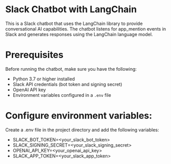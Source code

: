 
# Slack Chatbot with LangChain

This is a Slack chatbot that uses the LangChain library to provide conversational AI capabilities. The chatbot listens for app_mention events in Slack and generates responses using the LangChain language model.

# Prerequisites

Before running the chatbot, make sure you have the following:

- Python 3.7 or higher installed
- Slack API credentials (bot token and signing secret)
- OpenAI API key
- Environment variables configured in a `.env` file

# Configure environment variables:

Create a .env file in the project directory and add the following variables:
- SLACK_BOT_TOKEN=<your_slack_bot_token>
- SLACK_SIGNING_SECRET=<your_slack_signing_secret>
- OPENAI_API_KEY=<your_openai_api_key>
- SLACK_APP_TOKEN=<your_slack_app_token>


   
